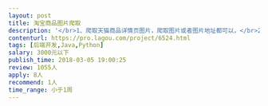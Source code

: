 ```yaml
---                
layout: post       
title: 淘宝商品图片爬取           
description: '</br>1、爬取天猫商品详情页图片，爬取图片或者图片地址都可以，</br>2、仅限于使用java、python语言，</br>3、需要提供源码；</br>'     
contenturl: https://pro.lagou.com/project/6524.html      
tags: [后端开发,Java,Python]            
salary: 3000元以下          
publish_time: 2018-03-05 19:00:25         
review: 1055人                   
apply: 8人                   
recommend: 1人                   
time_range: 小于1周              
---                 
```

